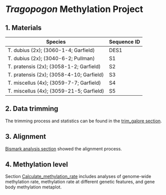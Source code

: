 # *Tragopogon* Methylation Project
## 1. Materials
| Species | Sequence ID |
| -- | -- |
| T. dubius (2x); (3060-1-4; Garfield) | DES1 |
| T. dubius (2x); (3040-6-2; Pullman) | S1 |
| T. pratensis (2x); (3058-1-2; Garfield) | S2 |
| T. pratensis (2x); (3058-4-10; Garfield) | S3 |
| T. miscellus (4x); (3059-7-7; Garfield) | S4 |
| T. miscellus (4x); (3059-21-5; Garfield) | S5 |

## 2. Data trimming
The trimming process and statistics can be found in the [trim_galore section](https://github.com/GatorShan/Tragopogon-Methylation-Project/tree/master/trim_galore).

## 3. Alignment
[Bismark analysis section](https://github.com/GatorShan/Tragopogon-Methylation-Project/tree/master/bismark_analysis) showed the alignment process.

## 4. Methylation level
Section [Calculate_methylation_rate](https://github.com/GatorShan/Tragopogon-Methylation-Project/tree/master/Calculate_methylation_rate) includes analyses of genome-wide methylation rate, methylation rate at different genetic features, and gene body methylation metaplot.




